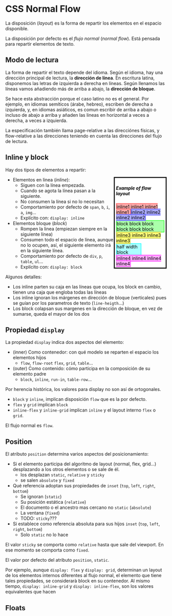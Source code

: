 # CSS Normal Flow

La disposición (_layout_) es la forma de repartir los elementos en el espacio disponible.

La disposición por defecto es el _flujo normal_ (_normal flow_).
Está pensada para repartir elementos de texto.

## Modo de lectura

La forma de repartir el texto depende del idioma.
Según el idioma, hay una dirección principal de lectura, la **dirección de línea**.
En escritura latina, disponemos las letras de izquierda a derecha en líneas.
Según llenamos las líneas vamos añadiendo más de arriba a abajo,
la **dirección de bloque**.

Se hace esta abstracción porque el caso latino no es el general.
Por ejemplo, en idiomas semíticos (árabe, hebreo),
escriben de derecha a izquierda, y, en idiomas asiáticos,
es comun escribir de arriba a abajo o incluso de abajo a arriba
y añaden las lineas en horizontal a veces a derecha, a veces a izquierda.

La especificación también llama
page-relative a las direcciónes físicas, y flow-relative a las direcciones
teniendo en cuenta las direcciones del flujo de lectura.

## Inline y block

Hay dos tipos de elementos a repartir:

<div style="border: solid; float: right; width: 30%; padding: 3pt; color: black; background: white">
<h5>Example of flow layout</h5>
<span style="background: #faa; border: solid 2pt #f66">
inline1 inline1 inline1 inline1 
</span>
<span style="background: #aaf; border: solid 2pt #66f">
inline2 inline2 inline2 inline2
</span>
<div style="background: #afa; border: solid 2pt #4f4">
block block block
block block block
</div>
<span style="background: #ff7; border: solid 2pt #cc4">
inline3 inline3 inline3 inline3
</span>
<div style="background: #aff; border: solid 2pt #3ff; width: 50%">
half width block
</div>
<span style="background: #faf; border: solid 2pt #f4f">
inline4 inline4 inline4 inline4
</span>
</div>

- Elementos en linea (_inline_):
	- Siguen con la línea empezada.
	- Cuando se agota la línea pasan a la siguiente.
	- No consumen la línea si no lo necesitan
	- Comportamiento por defecto de `span`, `b`, `i`, `a`, `img`...
	- Explícito con: `display: inline`
- Elementos bloque (_block_)
	- Rompen la linea (empiezan siempre en la siguiente línea)
	- Consumen todo el espacio de línea, aunque no lo ocupen, 
	  así, el siguiente elemento irá en la siguiente línea.
	- Comportamiento por defecto de `div`, `p`, `table`, `ul`...
	- Explícito con: `display: block`

Algunos detalles:

- Los inline parten su caja en las líneas que ocupa, los block en cambio, tienen una caja que engloba todas las líneas
- Los inline ignoran los márgenes en dirección de bloque (verticales) pues se guían por los parametros de texto (`line-heigth`...) 
- Los block colapsan sus margenes en la dirección de bloque, en vez de sumarse, queda el mayor de los dos

## Propiedad `display`

La propiedad `display` indica dos aspectos del elemento:

- (inner) Como contenedor: con qué modelo se reparten el espacio los elementos hijos
	- `flow`, `flow-root` `flex`, `grid`, `table`...
- (outer) Como contenido: cómo participa en la composición de su elemento padre
	- `block`, `inline`, `run-in`, `table-row`...

Por herencia histórica, los valores para display no son así de ortogonales.

- `block` y `inline`, implican disposición `flow` que es la por defecto.
- `flex` y `grid` implican `block`
- `inline-flex` y `inline-grid` implican `inline` y el layout interno `flex` o `grid`.

El flujo normal es `flow`.


## Position

El atributo `position` determina varios aspectos del posicionamiento:

- Si el elemento participa del algoritmo de layout (normal, flex, grid...) desplazando a los otros elementos o se sale de él.
	- los desplazan `static`, `relative` y `sticky`
	- se salen `absolute` y `fixed`
- Qué referencia adoptan sus propiedades de `inset` (`top`, `left`, `right`, `bottom`)
	- Se ignoran (`static`)
	- Su posición estática (`relative`)
	- El documento o el ancestro mas cercano no `static` (`absolute`)
	- La ventana (`fixed`)
	- TODO: `sticky`???
- Si establece como referencia absoluta para sus hijos `inset` (`top`, `left`, `right`, `bottom`)
	- Solo `static` no lo hace

El valor `sticky` se comporta como `relative` hasta que sale del viewport.
En ese momento se comporta como `fixed`.
	
El valor por defecto del atributo `position`, `static`.
	
  
  
Por ejemplo, aunque `display: flex` y `display: grid`,
determinan un layout de los elementos internos diferentes al flujo normal,
el elemento que tiene tales propiedades, se considerarà block en su contenedor.
Al mismo tiempo, `display: inline-grid` y `display: inline-flex`,
son los valores equivalentes que hacen

## Floats



